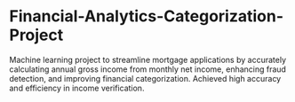 # Financial-Analytics-Categorization-Project
Machine learning project to streamline mortgage applications by accurately calculating annual gross income from monthly net income, enhancing fraud detection, and improving financial categorization. Achieved high accuracy and efficiency in income verification.
